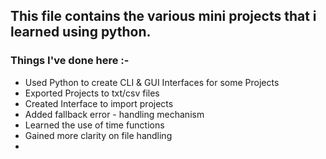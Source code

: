 ## This file contains the various mini projects that i learned using python.
### Things I've done here :- 
- Used Python to create CLI & GUI Interfaces for some Projects
- Exported Projects to txt/csv files
- Created Interface to import projects
- Added fallback error - handling mechanism
- Learned the use of time functions
- Gained more clarity on file handling
- 
